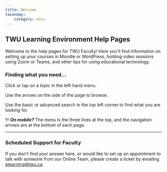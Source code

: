 ```yaml
---
title: Welcome
taxonomy:
    category: docs
---
```


## TWU Learning Environment Help Pages

Welcome to the help pages for TWU Faculty!  Here you'll find information on setting up your courses in Moodle or WordPress, holding video sessions using Zoom or Teams, and other tips for using educational technology.

### Finding what you need...

Click or tap on a topic in the left-hand menu.

Use the arrows on the side of the page to browse.

Use the basic or advanced search in the top left corner to find what you are looking for.

!!! ***On mobile?*** The menu is the three lines at the top, and the navigation arrows are at the bottom of each page.

---

### Scheduled Support for Faculty

If you don't find your answer here, or would like to set up an appointment to talk with someone from our Online Team, please create a ticket by emailing [elearning@twu.ca](mailto:elearning@twu.ca).

